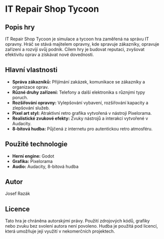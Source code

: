 # IT Repair Shop Tycoon

## Popis hry

IT Repair Shop Tycoon je simulace a tycoon hra zaměřená na správu IT opravny. Hráč se stává majitelem opravny, kde spravuje zákazníky, opravuje zařízení a rozvíjí svůj podnik. Cílem hry je budovat reputaci, zvyšovat efektivitu oprav a získávat nové dovednosti.

## Hlavní vlastnosti

- **Správa zákazníků:** Přijímání zakázek, komunikace se zákazníky a organizace oprav.
- **Různé druhy zařízení:** Telefony a další elektronika s různými typy poruch.
- **Rozšiřování opravny:** Vylepšování vybavení, rozšiřování kapacity a zlepšování služeb.
- **Pixel art styl:** Atraktivní retro grafika vytvořená v nástroji Pixelorama.
- **Realistické zvukové efekty:** Zvuky nástrojů a interakcí vytvořené v Audacity.
- **8-bitová hudba:** Půjčená z internetu pro autentickou retro atmosféru.

## Použité technologie

- **Herní engine:** Godot
- **Grafika:** Pixelorama
- **Audio:** Audacity, 8-bitová hudba


## Autor

Josef Razák

## Licence

Tato hra je chráněna autorskými právy. Použití zdrojových kódů, grafiky nebo zvuku bez svolení autora není povoleno. Hudba je použitá pod licencí, která umožňuje její využití v nekomerčních projektech.

